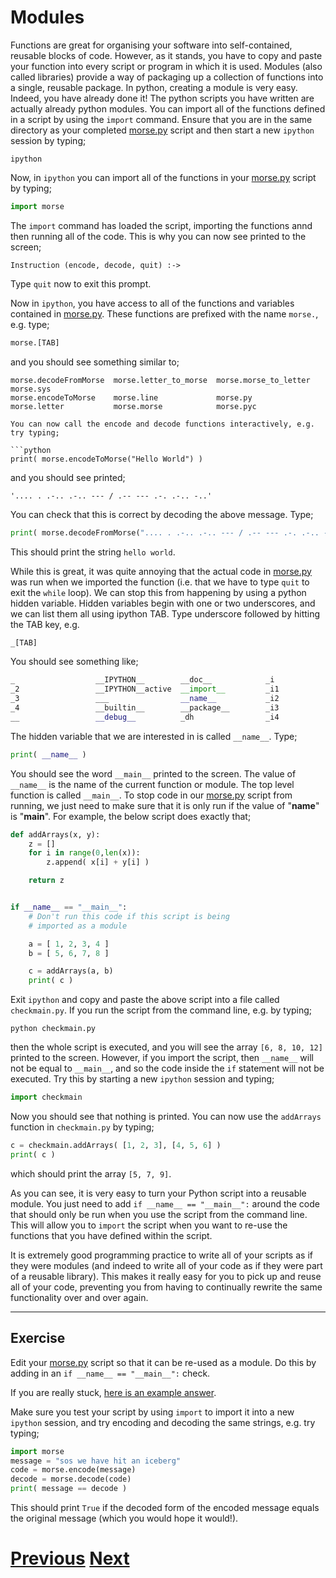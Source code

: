 ---
---

# Modules

Functions are great for organising your software into self-contained, reusable blocks of code. However, as it stands, you have to copy and paste your function into every script or program in which it is used. Modules (also called libraries) provide a way of packaging up a collection of functions into a single, reusable package. In python, creating a module is very easy. Indeed, you have already done it! The python scripts you have written are actually already python modules. You can import all of the functions defined in a script by using the `import` command. Ensure that you are in the same directory as your completed [morse.py](../2a_morse) script and then start a new `ipython` session by typing;

```
ipython
```

Now, in `ipython` you can import all of the functions in your [morse.py](../2a_morse) script by typing;

```python
import morse
```

The `import` command has loaded the script, importing the functions annd then running all of the code. This is why you can now see printed to the screen;

```
Instruction (encode, decode, quit) :->
```

Type `quit` now to exit this prompt.

Now in `ipython`, you have access to all of the functions and variables contained in [morse.py](../2a_morse). These functions are prefixed with the name `morse.`, e.g. type;

```python
morse.[TAB]
```

and you should see something similar to;

```
morse.decodeFromMorse  morse.letter_to_morse  morse.morse_to_letter  morse.sys
morse.encodeToMorse    morse.line             morse.py             
morse.letter           morse.morse            morse.pyc              

You can now call the encode and decode functions interactively, e.g. try typing;

```python
print( morse.encodeToMorse("Hello World") )
```

and you should see printed;

```
'.... . .-.. .-.. --- / .-- --- .-. .-.. -..'
```

You can check that this is correct by decoding the above message. Type;

```python
print( morse.decodeFromMorse(".... . .-.. .-.. --- / .-- --- .-. .-.. -..") )
```

This should print the string `hello world`.

While this is great, it was quite annoying that the actual code in [morse.py](../2a_morse) was run when we imported the function (i.e. that we have to type `quit` to exit the `while` loop). We can stop this from happening by using a python hidden variable. Hidden
variables begin with one or two underscores, and we can list them all using ipython TAB. Type underscore followed by hitting the TAB key, e.g.

```python
_[TAB]
```

You should see something like;

```python
_                  __IPYTHON__        __doc__            _i                 _ih                
_2                 __IPYTHON__active  __import__         _i1                _ii                
_3                 ___                __name__           _i2                _iii               
_4                 __builtin__        __package__        _i3                _oh                
__                 __debug__          _dh                _i4                _sh           
```

The hidden variable that we are interested in is called `__name__`. Type;

```python
print( __name__ )
```

You should see the word `__main__` printed to the screen. The value of `__name__` is the name of the current function or module. The top level function is called `__main__`. To stop code in our [morse.py](../2a_morse) script from running, we just need to make sure that it is only run if the value of "__name__" is "__main__". For example, the below script does exactly that;

```python
def addArrays(x, y):
    z = []
    for i in range(0,len(x)):
        z.append( x[i] + y[i] )

    return z


if __name__ == "__main__":
    # Don't run this code if this script is being
    # imported as a module 

    a = [ 1, 2, 3, 4 ]
    b = [ 5, 6, 7, 8 ]

    c = addArrays(a, b)
    print( c )
```

Exit `ipython` and copy and paste the above script into a file called `checkmain.py`. If you run the script from the command line, e.g. by typing;

```
python checkmain.py
```

then the whole script is executed, and you will see the array `[6, 8, 10, 12]` printed to the screen. However, if you import the script, then `__name__` will not be equal to `__main__`, and so the code inside the `if` statement will not be executed. Try this by starting a new `ipython` session and typing;

```python
import checkmain
```

Now you should see that nothing is printed. You can now use the `addArrays` function in `checkmain.py` by typing;

```python
c = checkmain.addArrays( [1, 2, 3], [4, 5, 6] )
print( c )
```

which should print the array `[5, 7, 9]`.

As you can see, it is very easy to turn your Python script into a reusable module. You just need to add `if __name__ == "__main__":` around the code that should only be run when you use the script from the command line. This will allow you to `import` the script when you want to re-use the functions that you have defined within the script.

It is extremely good programming practice to write all of your scripts as if they were modules (and indeed to write all of your code as if they were part of a reusable library). This makes it really easy for you to pick up and reuse all of your code, preventing you from having to continually rewrite the same functionality over and over again.

***

## Exercise

Edit your [morse.py](../2a_morse) script so that it can be re-used as a module. Do this by adding in an `if __name__ == "__main__":` check.

If you are really stuck, [here is an example answer](../2b_morse).

Make sure you test your script by using `import` to import it into a new `ipython` session, and try encoding and decoding the same strings, e.g. try typing;

```python
import morse
message = "sos we have hit an iceberg"
code = morse.encode(message)
decode = morse.decode(code)
print( message == decode )
```

This should print `True` if the decoded form of the encoded message equals the original message (which you would hope it would!).

# [Previous](../functions) [Next](../documenting) 
